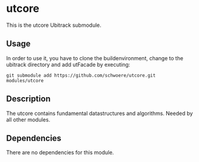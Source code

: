 utcore
========
This is the utcore Ubitrack submodule.

Usage
-----
In order to use it, you have to clone the buildenvironment, change to the ubitrack directory and add utFacade by executing:

    git submodule add https://github.com/schwoere/utcore.git modules/utcore

Description
----------
The utcore contains fundamental datastructures and algorithms. Needed by all other modules.

Dependencies
----------
There are no dependencies for this module.
